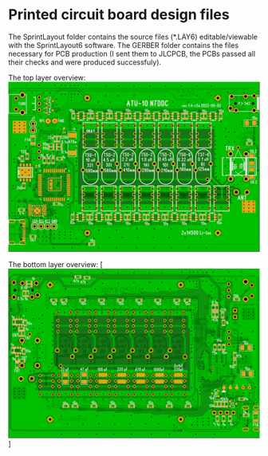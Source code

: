 # Printed circuit board design files

The SprintLayout folder contains the source files (*.LAY6) editable/viewable with the SprintLayout6 software.
The GERBER folder contains the files necessary for PCB production (I sent them to JLCPCB, the PCBs passed all their checks and were produced successfuly).

The top layer overview:
![](https://github.com/Paguo-76M2/N7DDC_ATU-10-w-AD8361/blob/main/PCB/ATU-10_v1-4c5a_s1.JPG)

The bottom layer overview:
[![](https://github.com/Paguo-76M2/N7DDC_ATU-10-w-AD8361/blob/main/PCB/ATU-10_v1-4c5a_s2.JPG)]
